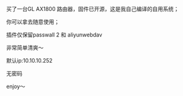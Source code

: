 买了一台GL AX1800 路由器，固件已开源，这是我自己编译的自用系统；

你可以拿去随意使用；

插件仅保留passwall 2 和 aliyunwebdav

非常简单清爽～

默认ip:10.10.10.252

无密码

enjoy～
